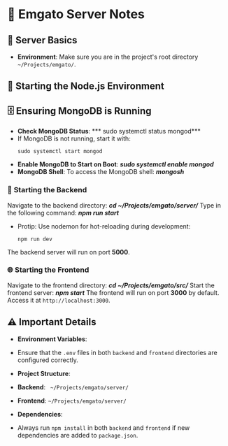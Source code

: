 # :pencil: **Emgato Server Notes**

## :wrench: **Server Basics**

- **Environment**: Make sure you are in the project's root directory `~/Projects/emgato/`.

## :rocket: **Starting the Node.js Environment**

## :file_cabinet: **Ensuring MongoDB is Running**

- **Check MongoDB Status**: *** sudo systemctl status mongod***
- If MongoDB is not running, start it with:
  ```
  sudo systemctl start mongod
  ```
- **Enable MongoDB to Start on Boot**: ***sudo systemctl enable mongod***
- **MongoDB Shell**: To access the MongoDB shell: ***mongosh*** 


### :open_file_folder: **Starting the Backend**

Navigate to the backend directory: ***cd  ~/Projects/emgato/server/***
Type in the following command: ***npm run start***
- Protip: Use nodemon for hot-reloading during development:
  ```
  npm run dev
  ```
The backend server will run on port **5000**.


### :globe_with_meridians: **Starting the Frontend**

Navigate to the frontend directory: ***cd  ~/Projects/emgato/src/***
Start the frontend server: ***npm start***
The frontend will run on port **3000** by default. Access it at `http://localhost:3000`.

## :warning: **Important Details**

- **Environment Variables**:
- Ensure that the `.env` files in both `backend` and `frontend` directories are configured correctly. 

- **Project Structure**:
- **Backend**: ` ~/Projects/emgato/server/`
- **Frontend**: `~/Projects/emgato/server/`

- **Dependencies**:
- Always run `npm install` in both `backend` and `frontend` if new dependencies are added to `package.json`.

